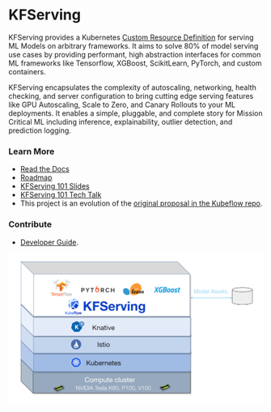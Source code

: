 # KFServing
KFServing provides a Kubernetes [Custom Resource Definition](https://kubernetes.io/docs/concepts/extend-kubernetes/api-extension/custom-resources/) for serving ML Models on arbitrary frameworks. It aims to solve 80% of model serving use cases by providing performant, high abstraction interfaces for common ML frameworks like Tensorflow, XGBoost, ScikitLearn, PyTorch, and custom containers. 

KFServing encapsulates the complexity of autoscaling, networking, health checking, and server configuration to bring cutting edge serving features like GPU Autoscaling, Scale to Zero, and Canary Rollouts to your ML deployments. It enables a simple, pluggable, and complete story for Mission Critical ML including inference, explainability, outlier detection, and prediction logging.

### Learn More
* [Read the Docs](/docs)
* [Roadmap]()
* [KFServing 101 Slides](https://drive.google.com/file/d/16oqz6dhY5BR0u74pi9mDThU97Np__AFb/view)
* [KFServing 101 Tech Talk](https://www.youtube.com/watch?v=hGIvlFADMhU)
* This project is an evolution of the [original proposal in the Kubeflow repo](https://github.com/kubeflow/kubeflow/issues/2306). 

### Contribute
* [Developer Guide](/docs/DEVELOPER_GUIDE.md).

![KFServing](./docs/diagrams/kfserving.png)